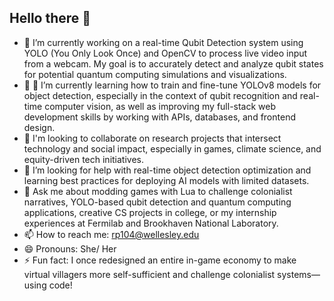 ## Hello there 👋

<!--
**RuthPer/RuthPer** is a ✨ _special_ ✨ repository because its `README.md` (this file) appears on your GitHub profile.

Here are some ideas to get you started:

- 🔭 I’m currently working on ...
- 🌱 I’m currently learning ...
- 👯 I’m looking to collaborate on ...
- 🤔 I’m looking for help with ...
- 💬 Ask me about ...
- 📫 How to reach me: ...
- 😄 Pronouns: ...
- ⚡ Fun fact: ...
-->
- 🔭 I’m currently working on a real-time Qubit Detection system using YOLO (You Only Look Once) and OpenCV to process live video input from a webcam. My goal is to accurately detect and analyze qubit states for potential quantum computing simulations and visualizations.
- 🌱 🌱 I’m currently learning how to train and fine-tune YOLOv8 models for object detection, especially in the context of qubit recognition and real-time computer vision, as well as improving my full-stack web development skills by working with APIs, databases, and frontend design.
- 👯 I'm looking to collaborate on research projects that intersect technology and social impact, especially in games, climate science, and equity-driven tech initiatives.
- 🤔 I’m looking for help with real-time object detection optimization and learning best practices for deploying AI models with limited datasets.
- 💬 Ask me about modding games with Lua to challenge colonialist narratives, YOLO-based qubit detection and quantum computing applications, creative CS projects in college, or my internship experiences at Fermilab and Brookhaven National Laboratory.
- 📫 How to reach me: rp104@wellesley.edu
- 😄 Pronouns: She/ Her
- ⚡ Fun fact: I once redesigned an entire in-game economy to make virtual villagers more self-sufficient and challenge colonialist systems—using code!
